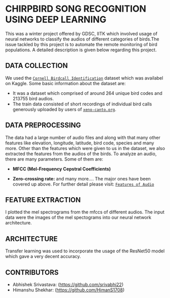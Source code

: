
# CHIRPBIRD SONG RECOGNITION USING DEEP LEARNING
This was a winter project offered by GDSC, IITK which involved usage of neural networks to classify the audios of different categories of birds.The issue tackled by this project is to automate the remote monitoring of bird populations. A detailed description is given below regarding this project.



## DATA COLLECTION

We used the [`Cornell Birdcall Identification`](https://www.kaggle.com/competitions/birdsong-recognition) dataset which was availabel on Kaggle. Some basic information about the dataset are:
- It was a dataset which comprised of around 264 unique bird codes and 213755 bird audios.
- The train data consisted of short recordings of individual bird calls generously uploaded by users of [`xeno-canto.org`](https://xeno-canto.org/).

## DATA PREPROCESSING
The data had a large number of audio files and along with that many other features like elevation, longitude, latitude, bird code, species and many more. Other than the features which were given to us in the dataset, we also extracted the features from the audios of the birds. 
To analyze an audio, there are many parameters. Some of them are:
- **MFCC (Mel-Frequency Cepstral Coefficients)**

- **Zero-crossing rate:** and many more....
The major ones have been covered up above. For further detail please visit: [`Features of Audio`](https://towardsdatascience.com/how-i-understood-what-features-to-consider-while-training-audio-files-eedfb6e9002b)

## FEATURE EXTRACTION
I plotted the mel spectrograms from the mfccs of different audios. The input data were the images of the mel spectograms into our neural network architecture.

## ARCHITECTURE
Transfer learning was used to incorporate the usage of the ResNet50 model which gave a very decent accuracy.

## CONTRIBUTORS
- Abhishek Srivastava: (https://github.com/srivabhi22)
- Himanshu Shekhar: (https://github.com/HimanS1708)
